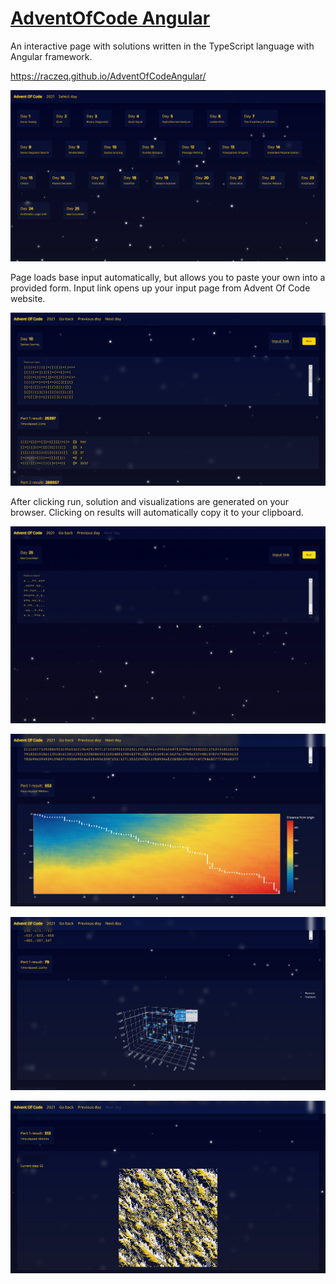 # [AdventOfCode Angular](https://raczeq.github.io/AdventOfCodeAngular/)

An interactive page with solutions written in the TypeScript language with Angular framework.

https://raczeq.github.io/AdventOfCodeAngular/

![Menu](/docs/menu.png "Menu")

Page loads base input automatically, but allows you to paste your own into a provided form. Input link opens up your input page from Advent Of Code website.

![Editor](/docs/editor.png "Editor")

After clicking run, solution and visualizations are generated on your browser. Clicking on results will automatically copy it to your clipboard.

![Plot animated](/docs/plot_animated.gif "Plot animated")

![Plot1](/docs/plot1.png "Plot1")

![Plot2](/docs/plot2.png "Plot2")

![Plot3](/docs/plot3.png "Plot3")